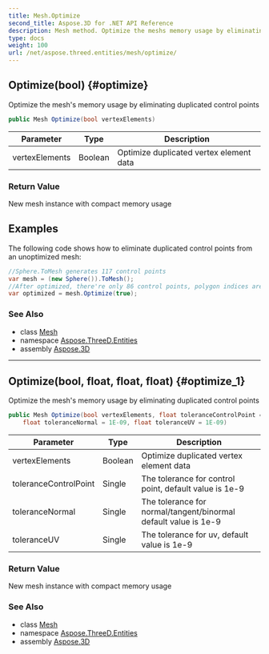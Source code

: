 ```yaml
---
title: Mesh.Optimize
second_title: Aspose.3D for .NET API Reference
description: Mesh method. Optimize the meshs memory usage by eliminating duplicated control points
type: docs
weight: 100
url: /net/aspose.threed.entities/mesh/optimize/
---
```

## Optimize(bool) {#optimize}

Optimize the mesh's memory usage by eliminating duplicated control points

```csharp
public Mesh Optimize(bool vertexElements)
```

| Parameter | Type | Description |
| --- | --- | --- |
| vertexElements | Boolean | Optimize duplicated vertex element data |

### Return Value

New mesh instance with compact memory usage

## Examples

The following code shows how to eliminate duplicated control points from an unoptimized mesh:

```csharp
//Sphere.ToMesh generates 117 control points
var mesh = (new Sphere()).ToMesh();
//After optimized, there're only 86 control points, polygon indices are also remapped.
var optimized = mesh.Optimize(true);
```

### See Also

* class [Mesh](../)
* namespace [Aspose.ThreeD.Entities](../../mesh/)
* assembly [Aspose.3D](../../../)

---

## Optimize(bool, float, float, float) {#optimize_1}

Optimize the mesh's memory usage by eliminating duplicated control points

```csharp
public Mesh Optimize(bool vertexElements, float toleranceControlPoint = 1E-09, 
    float toleranceNormal = 1E-09, float toleranceUV = 1E-09)
```

| Parameter | Type | Description |
| --- | --- | --- |
| vertexElements | Boolean | Optimize duplicated vertex element data |
| toleranceControlPoint | Single | The tolerance for control point, default value is 1e-9 |
| toleranceNormal | Single | The tolerance for normal/tangent/binormal default value is 1e-9 |
| toleranceUV | Single | The tolerance for uv, default value is 1e-9 |

### Return Value

New mesh instance with compact memory usage

### See Also

* class [Mesh](../)
* namespace [Aspose.ThreeD.Entities](../../mesh/)
* assembly [Aspose.3D](../../../)


